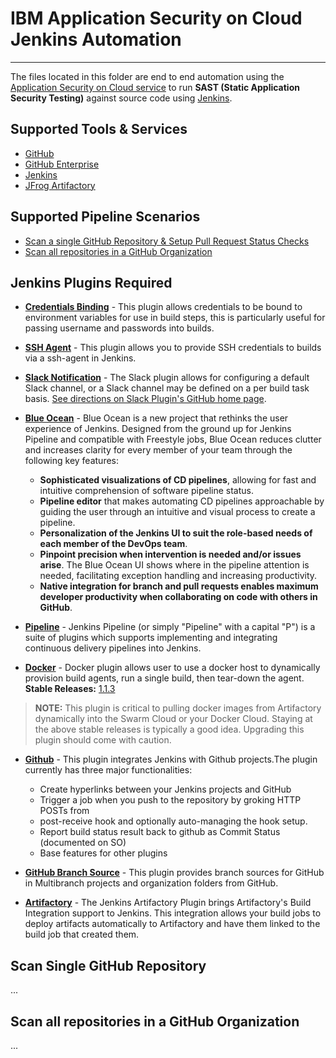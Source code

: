 # IBM Application Security on Cloud Jenkins Automation
---
The files located in this folder are end to end automation using the [Application Security on Cloud service](https://www.ibm.com/us-en/marketplace/application-security-on-cloud/resources) to run **SAST (Static Application Security Testing)** against source code using [Jenkins](https://jenkins.io/).

## Supported Tools & Services
* [GitHub](https://github.com/)
* [GitHub Enterprise](https://enterprise.github.com/home)
* [Jenkins](https://jenkins.io/)
* [JFrog Artifactory](https://jfrog.com/artifactory/)

## Supported Pipeline Scenarios
* [Scan a single GitHub Repository & Setup Pull Request Status Checks](#scan-single-github-repository)
* [Scan all repositories in a GitHub Organization](#scan-all-repositories-in-a-github-organization)


## Jenkins Plugins Required
* [**Credentials Binding**](https://plugins.jenkins.io/credentials-binding) - This plugin allows credentials to be bound to environment variables for use in build steps, this is particularly useful for passing username and passwords into builds.

* [**SSH Agent**](https://plugins.jenkins.io/ssh-agent) - This plugin allows you to provide SSH credentials to builds via a ssh-agent in Jenkins.

* [**Slack Notification**](https://plugins.jenkins.io/slack) - The Slack plugin allows for configuring a default Slack channel, or a Slack channel may be defined on a per build task basis.  [See directions on Slack Plugin's GitHub home page](https://github.com/jenkinsci/slack-plugin).

* [**Blue Ocean**](https://plugins.jenkins.io/blueocean) - Blue Ocean is a new project that rethinks the user experience of Jenkins. Designed from the ground up for Jenkins Pipeline and compatible with Freestyle jobs, Blue Ocean reduces clutter and increases clarity for every member of your team through the following key features:
  * **Sophisticated visualizations of CD pipelines**, allowing for fast and intuitive comprehension of software pipeline status.
  * **Pipeline editor** that makes automating CD pipelines approachable by guiding the user through an intuitive and visual process to create a pipeline.
  * **Personalization of the Jenkins UI to suit the role-based needs of each member of the DevOps team**.
  * **Pinpoint precision when intervention is needed and/or issues arise**. The Blue Ocean UI shows where in the pipeline attention is needed, facilitating exception handling and increasing productivity.
  * **Native integration for branch and pull requests enables maximum developer productivity when collaborating on code with others in GitHub**.

* [**Pipeline**](https://plugins.jenkins.io/workflow-aggregator) - Jenkins Pipeline (or simply "Pipeline" with a capital "P") is a suite of plugins which supports implementing and integrating continuous delivery pipelines into Jenkins.

* [**Docker**](https://plugins.jenkins.io/docker-plugin) - Docker plugin allows user to use a docker host to dynamically provision build agents, run a single build, then tear-down the agent. **Stable Releases:** [1.1.3](https://updates.jenkins.io/download/plugins/docker-plugin/1.1.3/docker-plugin.hpi)
> **NOTE:** This plugin is critical to pulling docker images from Artifactory dynamically into the Swarm Cloud or your Docker Cloud.  Staying at the above stable releases is typically a good idea.  Upgrading this plugin should come with caution.

* [**Github**](https://plugins.jenkins.io/github) - This plugin integrates Jenkins with Github projects.The plugin currently has three major functionalities:
  * Create hyperlinks between your Jenkins projects and GitHub
  * Trigger a job when you push to the repository by groking HTTP POSTs from
  * post-receive hook and optionally auto-managing the hook setup.
  * Report build status result back to github as Commit Status (documented on SO)
  * Base features for other plugins

* [**GitHub Branch Source**](https://plugins.jenkins.io/github-branch-source) - This plugin provides branch sources for GitHub in Multibranch projects and organization folders from GitHub.

* [**Artifactory**](https://www.jfrog.com/confluence/display/RTF/Jenkins+Artifactory+Plug-in) - The Jenkins Artifactory Plugin brings Artifactory's Build Integration support to Jenkins. This integration allows your build jobs to deploy artifacts automatically to Artifactory and have them linked to the build job that created them.

## Scan Single GitHub Repository
...

## Scan all repositories in a GitHub Organization
...
